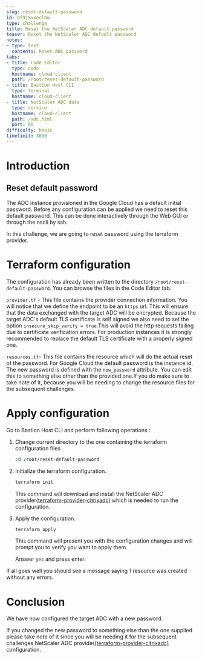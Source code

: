 ```yaml
---
slug: reset-default-password
id: bf9j8vxeclbw
type: challenge
title: Reset the NetScaler ADC default password
teaser: Reset the NetScaler ADC default password
notes:
- type: text
  contents: Reset ADC password
tabs:
- title: Code Editor
  type: code
  hostname: cloud-client
  path: /root/reset-default-password
- title: Bastion Host CLI
  type: terminal
  hostname: cloud-client
- title: NetScaler ADC data
  type: service
  hostname: cloud-client
  path: /adc.html
  port: 80
difficulty: basic
timelimit: 3600
---
```


Introduction
============

## Reset default password

The ADC instance provisioned in the Google Cloud
has a default initial password. Before any configuration can be applied we need to reset this default password. This can be done interactively through the Web GUI or
through the nscli by ssh.

In this challenge, we are going to reset password using the terraform provider.

Terraform configuration
=======================

The configuration has already been written to the directory
`/root/reset-default-password`. You can browse the files in the Code Editor tab.

`provider.tf` - This file contains the provider connection information.
You will notice that we define the endpoint to be
an `https` url. This will ensure that the data exchanged with the target ADC
will be encrypted.
Because the target ADC's default TLS certificate is self signed
we also need to set the option `insecure_skip_verify = true`.This will avoid the http requests failing due to certificate
verification errors.
For production instances it is strongly recommended to replace
the default TLS certificate with a properly signed one.

`resources.tf`- This file contains the resource which will do the actual
reset of the password. For Google Cloud the default password is the instance id.
The new password is defined with the `new_password` attribute.
You can edit this to something else other than the provided one.If you do make sure to take note of it, because you will be needing to change the resource files for the subsequent challenges.

Apply configuration
===================
Go to Bastion Host CLI and perform following operations :
1. Change current directory to the one containing the terraform configuration files

	```bash
	cd /root/reset-default-password
	```

2. Initialize the terraform configuration.
	```bash
	terraform init
	```
	This command will download and install the NetScaler ADC provider[(terraform-provider-citrixadc)](https://registry.terraform.io/providers/citrix/citrixadc/latest)
	which is needed to run the configuration.

3. Apply the configuration.
	```bash
	terraform apply
	```
	This command will present you with the configuration changes
	and will prompt you to verify you want to apply them.

	Answer `yes` and press enter.

If all goes well you should see a message saying 1 resource was
created without any errors.

Conclusion
==========

We have now configured the target ADC with a new password.

If you changed the new password to something else than the one
supplied please take note of it since you will be needing it
for the subsequent challenges NetScaler ADC provider[(terraform-provider-citrixadc)](https://registry.terraform.io/providers/citrix/citrixadc/latest) configuration.
